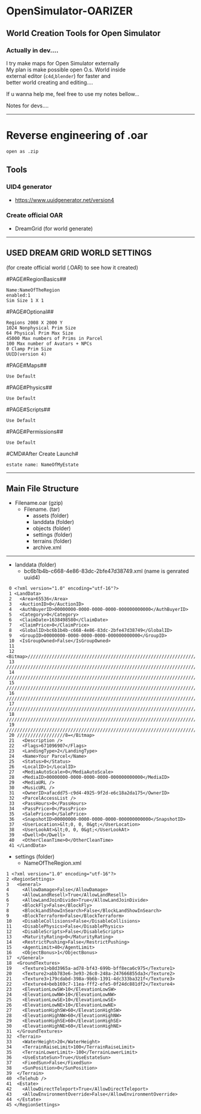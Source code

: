 # OpenSimulator-OARIZER
## World Creation Tools for Open Simulator

### Actually in dev....

I try make maps for Open Simulator externally  
My plan is make possible open O.s. World inside  
external editor (`c4d`,`blender`) for faster and  
better world creating and editing....  

If u wanna help me, feel free to use my notes bellow...  
  
  
Notes for devs....

---
#          Reverse engineering of .oar  
    
`open as .zip`
  
## Tools

### UID4 generator
 - https://www.uuidgenerator.net/version4  

### Create official OAR   
 - DreamGrid (for world generate)

---

## USED DREAM GRID  WORLD SETTINGS  
(for create official world (.OAR) to see how it created)  

#PAGE#RegionBasics##  
```
Name:NameOfTheRegion  
enabled:1  
Sim Size 1 X 1  
```
#PAGE#Optional##  
```
Regions 2008 X 2000 Y  
1024 Nonphysical Prim Size  
64 Physical Prim Max Size  
45000 Max numbers of Prims in Parcel  
100 Max number of Avatars + NPCs  
0 Clamp Prim Size  
UUID(version 4)   
```
#PAGE#Maps##  
```
Use Default  
```
#PAGE#Physics##  
```
Use Default  
```
#PAGE#Scripts##  
```
Use Default  
```
#PAGE#Permissions##  
```
Use Default  
```
#CMD#After Create Launch#
```
estate name: NameOfMyEstate  
```
---
## Main File Structure  
- Filename.oar (gzip)  
  - Filename. (tar)  
    - assets (folder)  
    - landdata (folder)  
    - objects (folder)  
    - settings (folder)  
    - terrains (folder)  
    - archive.xml   
---    
- landdata (folder)  
  - bc6b1b4b-c668-4e86-83dc-2bfe47d38749.xml (name is genrated uuid4)  

```
 0 <?xml version="1.0" encoding="utf-16"?>  
 1 <LandData>  
 2   <Area>65536</Area>  
 3   <AuctionID>0</AuctionID>  
 4   <AuthBuyerID>00000000-0000-0000-0000-000000000000</AuthBuyerID>  
 5   <Category>0</Category>  
 6   <ClaimDate>1638498580</ClaimDate>  
 7   <ClaimPrice>0</ClaimPrice>  
 8   <GlobalID>bc6b1b4b-c668-4e86-83dc-2bfe47d38749</GlobalID>  
 9   <GroupID>00000000-0000-0000-0000-000000000000</GroupID>  
 10  <IsGroupOwned>False</IsGroupOwned>  
 11    
 12 <Bitmap>////////////////////////////////////////////////////////////////////////////  
 13 ////////////////////////////////////////////////////////////////////////////////////  
 14 ////////////////////////////////////////////////////////////////////////////////////  
 15 ////////////////////////////////////////////////////////////////////////////////////  
 16 ////////////////////////////////////////////////////////////////////////////////////  
 17 ////////////////////////////////////////////////////////////////////////////////////  
 18 ////////////////////////////////////////////////////////////////////////////////////  
 19 ////////////////////////////////////////////////////////////////////////////////////  
 20 //////////////////8=</Bitmap>  
 21   <Description />  
 22   <Flags>671096907</Flags>  
 23   <LandingType>2</LandingType>  
 24   <Name>Your Parcel</Name>  
 25   <Status>0</Status>  
 26   <LocalID>1</LocalID>  
 27   <MediaAutoScale>0</MediaAutoScale>  
 28   <MediaID>00000000-0000-0000-0000-000000000000</MediaID>  
 29   <MediaURL />  
 30   <MusicURL />  
 31   <OwnerID>afacdd75-c9d4-4925-9f2d-e6c18a2da175</OwnerID>  
 32   <ParcelAccessList />  
 33   <PassHours>0</PassHours>  
 34   <PassPrice>0</PassPrice>  
 35   <SalePrice>0</SalePrice>  
 36   <SnapshotID>00000000-0000-0000-0000-000000000000</SnapshotID>  
 37   <UserLocation>&lt;0, 0, 0&gt;</UserLocation>  
 38   <UserLookAt>&lt;0, 0, 0&gt;</UserLookAt>  
 39   <Dwell>0</Dwell>  
 40   <OtherCleanTime>0</OtherCleanTime>  
 41 </LandData>
```

- settings (folder)
  - NameOfTheRegion.xml  

```
1 <?xml version="1.0" encoding="utf-16"?>  
2 <RegionSettings>  
3   <General>  
4     <AllowDamage>False</AllowDamage>  
5     <AllowLandResell>True</AllowLandResell>  
6     <AllowLandJoinDivide>True</AllowLandJoinDivide>  
7     <BlockFly>False</BlockFly>  
8     <BlockLandShowInSearch>False</BlockLandShowInSearch>  
9     <BlockTerraform>False</BlockTerraform>  
10    <DisableCollisions>False</DisableCollisions>  
11    <DisablePhysics>False</DisablePhysics>  
12    <DisableScripts>False</DisableScripts>  
13    <MaturityRating>0</MaturityRating>  
14    <RestrictPushing>False</RestrictPushing>  
15    <AgentLimit>40</AgentLimit>  
16    <ObjectBonus>1</ObjectBonus>  
17  </General>  
18  <GroundTextures>  
19    <Texture1>b8d3965a-ad78-bf43-699b-bff8eca6c975</Texture1>  
20    <Texture2>abb783e6-3e93-26c0-248a-247666855da3</Texture2>  
21    <Texture3>179cdabd-398a-9b6b-1391-4dc333ba321f</Texture3>  
22    <Texture4>beb169c7-11ea-fff2-efe5-0f24dc881df2</Texture4>  
23    <ElevationLowSW>10</ElevationLowSW>  
24    <ElevationLowNW>10</ElevationLowNW>  
25    <ElevationLowSE>10</ElevationLowSE>  
26    <ElevationLowNE>10</ElevationLowNE>  
27    <ElevationHighSW>60</ElevationHighSW>  
28    <ElevationHighNW>60</ElevationHighNW>  
29    <ElevationHighSE>60</ElevationHighSE>  
30    <ElevationHighNE>60</ElevationHighNE>  
31  </GroundTextures>  
32  <Terrain>  
33    <WaterHeight>20</WaterHeight>  
34    <TerrainRaiseLimit>100</TerrainRaiseLimit>  
35    <TerrainLowerLimit>-100</TerrainLowerLimit>  
36    <UseEstateSun>True</UseEstateSun>  
37    <FixedSun>False</FixedSun>  
38    <SunPosition>0</SunPosition>  
39  </Terrain>  
40  <Telehub />  
41  <Estate>  
42    <AllowDirectTeleport>True</AllowDirectTeleport>  
43    <AllowEnvironmentOverride>False</AllowEnvironmentOverride>  
44  </Estate>  
45 </RegionSettings>  		
 ```
															
															
															
															
															
															
															
															
															
															
															
